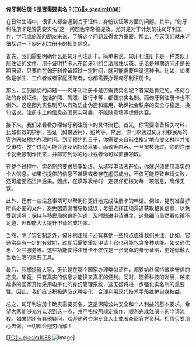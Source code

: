 **匈牙利注册卡是否需要实名？[[TG💪+ @esim1088](https://t.me/s/esim1088)]**

在日常生活中，很多人都会遇到关于证件、身份认证等方面的问题。其中，“匈牙利注册卡是否需要实名”这一问题也常常被提及。尤其是对于计划前往匈牙利工作、学习或旅游的朋友来说，了解这个问题显得尤为重要。那么，今天我们就来详细探讨一下匈牙利注册卡的相关信息。

首先，我们需要明确什么是匈牙利注册卡。简单来说，匈牙利注册卡是一种类似于居住证的文件，用于证明持卡人在匈牙利的合法居住状态。无论是短期访问还是长期居留，只要你在匈牙利停留超过一定时间，就可能需要申请这种卡。比如，如果你是学生、工作者或者家庭团聚者，你都需要办理匈牙利注册卡。

那么，回到最初的问题——匈牙利注册卡是否需要实名呢？答案是肯定的。任何合法的身份证件，包括护照、驾照、银行卡等，都要求实名制。而匈牙利注册卡也不例外。这是因为实名制可以有效防止伪造和滥用，确保社会秩序的安全与稳定。换句话说，注册卡上的信息必须真实可靠，不能随意填写虚假内容。

接下来，我们来看看办理匈牙利注册卡的具体流程。首先，你需要准备相关材料，比如有效的护照、签证（如果适用）、照片等。然后，你可以通过匈牙利移民局的官方网站预约办理时间。到了预约的日子，你需要亲自前往指定地点提交材料并接受审核。整个过程可能会涉及到指纹采集、面谈等内容。一旦审核通过，你的注册卡就会被制作出来，并邮寄到你的地址或者你可以直接领取。

在整个过程中，实名制的要求贯穿始终。从填写申请表开始，你就必须使用真实的个人信息。如果你提供的信息不准确或者存在虚假成分，不仅可能导致申请失败，还可能面临法律后果。因此，在填写表格时一定要仔细核对每一项信息，确保无误。

此外，还有一些注意事项可以帮助你更好地完成注册卡的申请。例如，提前准备好所有必要的文件，避免因遗漏而导致延误；尽量选择正规渠道获取相关信息，以免受到误导；保持与移民局的良好沟通，及时跟进申请进度。这些细节虽然看似微不足道，但却能大大提升申请的成功率。

当然，除了实名制之外，匈牙利注册卡还有其他一些特点值得我们关注。比如，它通常具有一定的有效期，过期后需要重新申请；它也可能包含多种功能，如交通优惠、公共服务等。这些功能使得注册卡不仅仅是一张简单的身份证明，更是你融入当地生活的重要工具。

最后，我想提醒大家，无论是在哪个国家办理类似证件，都要始终保持诚实守信的态度。毕竟，只有真实的信息才能换来真正的便利。同时，随着科技的发展，越来越多的国家开始采用电子化的身份管理系统，这无疑将进一步强化实名制的重要性。因此，我们应该积极适应这种变化，合理利用现代技术手段维护自身权益。

总之，匈牙利注册卡确实需要实名，这是保障公共安全和个人利益的基本要求。希望大家能够充分认识到这一点，并严格按照规定操作，顺利完成注册卡的申请流程。如果你还有其他疑问，欢迎随时咨询专业人士或者查阅官方资料。相信只要用心去做，一切都会迎刃而解！

[[TG💪+ @esim1088](https://t.me/s/esim1088) ![Image](https://i.postimg.cc/4NQfJmqS/Snipaste-2025-05-13-00-14-12.png)]